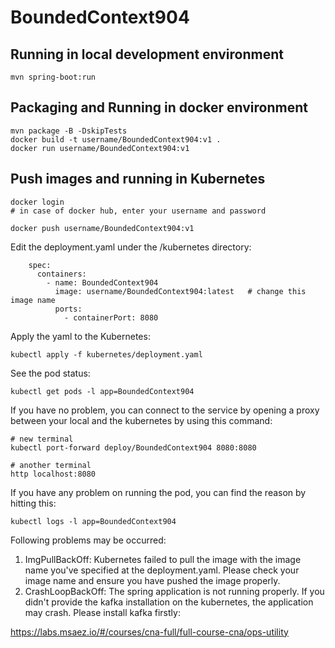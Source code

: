 # BoundedContext904

## Running in local development environment

```
mvn spring-boot:run
```

## Packaging and Running in docker environment

```
mvn package -B -DskipTests
docker build -t username/BoundedContext904:v1 .
docker run username/BoundedContext904:v1
```

## Push images and running in Kubernetes

```
docker login 
# in case of docker hub, enter your username and password

docker push username/BoundedContext904:v1
```

Edit the deployment.yaml under the /kubernetes directory:
```
    spec:
      containers:
        - name: BoundedContext904
          image: username/BoundedContext904:latest   # change this image name
          ports:
            - containerPort: 8080

```

Apply the yaml to the Kubernetes:
```
kubectl apply -f kubernetes/deployment.yaml
```

See the pod status:
```
kubectl get pods -l app=BoundedContext904
```

If you have no problem, you can connect to the service by opening a proxy between your local and the kubernetes by using this command:
```
# new terminal
kubectl port-forward deploy/BoundedContext904 8080:8080

# another terminal
http localhost:8080
```

If you have any problem on running the pod, you can find the reason by hitting this:
```
kubectl logs -l app=BoundedContext904
```

Following problems may be occurred:

1. ImgPullBackOff:  Kubernetes failed to pull the image with the image name you've specified at the deployment.yaml. Please check your image name and ensure you have pushed the image properly.
1. CrashLoopBackOff: The spring application is not running properly. If you didn't provide the kafka installation on the kubernetes, the application may crash. Please install kafka firstly:

https://labs.msaez.io/#/courses/cna-full/full-course-cna/ops-utility

